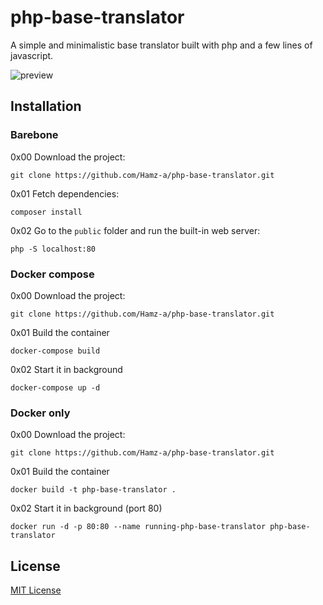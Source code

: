# php-base-translator

A simple and minimalistic base translator built with php and a few lines of javascript.

![preview](https://i.imgur.com/y9PN2p0.png)


## Installation


### Barebone

0x00 Download the project:
```
git clone https://github.com/Hamz-a/php-base-translator.git
```

0x01 Fetch dependencies:
```
composer install
```

0x02 Go to the `public` folder and run the built-in web server:
```
php -S localhost:80
```

### Docker compose
0x00 Download the project:
```
git clone https://github.com/Hamz-a/php-base-translator.git
```

0x01 Build the container
```
docker-compose build
```

0x02 Start it in background
```
docker-compose up -d
```


### Docker only
0x00 Download the project:
```
git clone https://github.com/Hamz-a/php-base-translator.git
```

0x01 Build the container
```
docker build -t php-base-translator .
```

0x02 Start it in background (port 80)
```
docker run -d -p 80:80 --name running-php-base-translator php-base-translator
```


## License

[MIT License](LICENSE)

